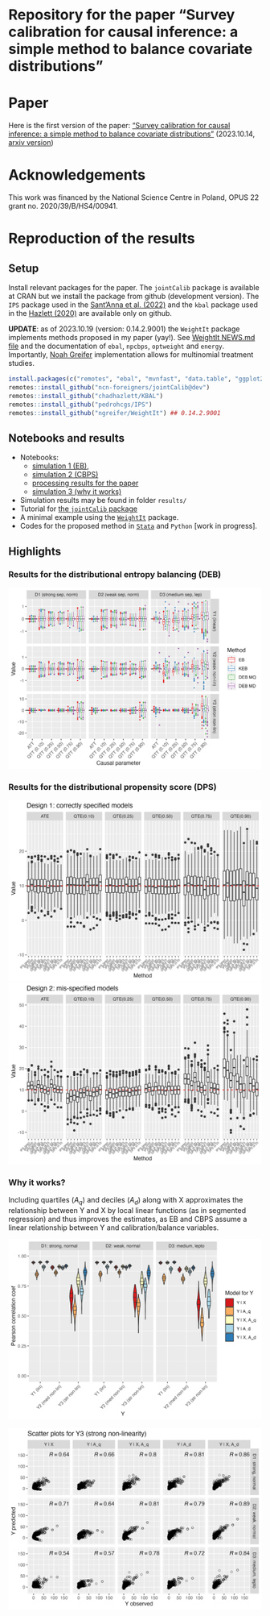 
# Repository for the paper “Survey calibration for causal inference: a simple method to balance covariate distributions”

# Paper

Here is the first version of the paper: [“Survey calibration for causal
inference: a simple method to balance covariate
distributions”](paper/2023-beresewicz-causal-balancing.pdf) (2023.10.14,
[arxiv version](https://arxiv.org/abs/2310.11969))

# Acknowledgements

This work was financed by the National Science Centre in Poland, OPUS 22
grant no. 2020/39/B/HS4/00941.

# Reproduction of the results

## Setup

Install relevant packages for the paper. The `jointCalib` package is
available at CRAN but we install the package from github (development
version). The `IPS` package used in the [Sant’Anna et
al. (2022)](https://onlinelibrary.wiley.com/doi/10.1002/jae.2909) and
the `kbal` package used in the [Hazlett
(2020)](https://www3.stat.sinica.edu.tw/statistica/j30n3/J30N32/J30N32.html)
are available only on github.

**UPDATE**: as of 2023.10.19 (version: 0.14.2.9001) the `WeightIt`
package implements methods proposed in my paper (yay!). See [WeightIt
NEWS.md file](https://github.com/ngreifer/WeightIt/blob/master/NEWS.md)
and the documentation of `ebal`, `npcbps`, `optweight` and `energy`.
Importantly, [Noah Greifer](https://github.com/ngreifer) implementation
allows for multinomial treatment studies.

``` r
install.packages(c("remotes", "ebal", "mvnfast", "data.table", "ggplot2", "laeken", "xtable", "glue", "stringr"))
remotes::install_github("ncn-foreigners/jointCalib@dev")
remotes::install_github("chadhazlett/KBAL")
remotes::install_github("pedrohcgs/IPS") 
remotes::install_github("ngreifer/WeightIt") ## 0.14.2.9001
```

## Notebooks and results

- Notebooks:
  - [simulation 1
    (EB)](https://htmlpreview.github.io/?https://raw.githubusercontent.com/ncn-foreigners/paper-note-quantiles-obs-studies/main/codes/1-simulation-eb.html),
  - [simulation 2
    (CBPS)](https://htmlpreview.github.io/?https://raw.githubusercontent.com/ncn-foreigners/paper-note-quantiles-obs-studies/main/codes/2-simulation-ps.html)
  - [processing results for the
    paper](https://htmlpreview.github.io/?https://raw.githubusercontent.com/ncn-foreigners/paper-note-quantiles-obs-studies/main/codes/3-report-results-mc.html)
  - [simulation 3 (why it
    works)](https://htmlpreview.github.io/?https://raw.githubusercontent.com/ncn-foreigners/paper-note-quantiles-obs-studies/main/codes/4-why-it-works.html)
- Simulation results may be found in folder `results/`
- Tutorial for [the `jointCalib`
  package](https://ncn-foreigners.github.io/jointCalib/articles/d_causal.html)
- A minimal example using the
  [`WeightIt`](https://htmlpreview.github.io/?https://raw.githubusercontent.com/ncn-foreigners/paper-note-quantiles-obs-studies/main/codes/6-weightit.html)
  package.
- Codes for the proposed method in
  [`Stata`](https://htmlpreview.github.io/?https://raw.githubusercontent.com/ncn-foreigners/paper-note-quantiles-obs-studies/main/codes/5-minimal-code-stata.html)
  and `Python` \[work in progress\].

## Highlights

### Results for the distributional entropy balancing (DEB)

![](results/fig-sim-1-ebal-boxplot.png)

### Results for the distributional propensity score (DPS)

![](results/fig-sim-2-dbps-design-1.png)
![](results/fig-sim-2-dbps-design-2.png)

### Why it works?

Including quartiles ($A_q$) and deciles ($A_d$) along with X
approximates the relationship between Y and X by local linear functions
(as in segmented regression) and thus improves the estimates, as EB and
CBPS assume a linear relationship between Y and calibration/balance
variables.

![](results/fig-sim-3-pearson.png)

![](results/fig-sim-3-scatter.png)
